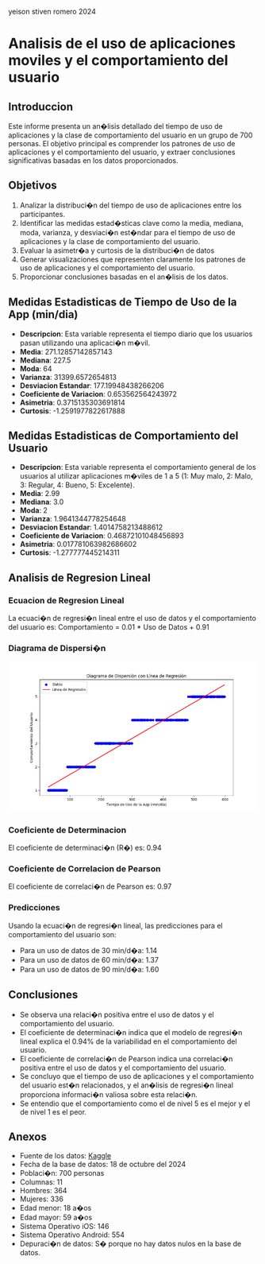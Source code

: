 yeison stiven romero
2024

# Analisis de el uso de aplicaciones moviles y el comportamiento del usuario

## Introduccion

Este informe presenta un an�lisis detallado del tiempo de uso de aplicaciones y la clase de comportamiento del usuario en un grupo de 700 personas. El objetivo principal es comprender los patrones de uso de aplicaciones y el comportamiento del usuario, y extraer conclusiones significativas basadas en los datos proporcionados.

## Objetivos

1. Analizar la distribuci�n del tiempo de uso de aplicaciones entre los participantes.
2. Identificar las medidas estad�sticas clave como la media, mediana, moda, varianza, y desviaci�n est�ndar para el tiempo de uso de aplicaciones y la clase de comportamiento del usuario.
3. Evaluar la asimetr�a y curtosis de la distribuci�n de datos
4. Generar visualizaciones que representen claramente los patrones de uso de aplicaciones y el comportamiento del usuario.
5. Proporcionar conclusiones basadas en el an�lisis de los datos.

## Medidas Estadisticas de Tiempo de Uso de la App (min/dia)

- **Descripcion**: Esta variable representa el tiempo diario que los usuarios pasan utilizando una aplicaci�n m�vil.
- **Media**: 271.12857142857143
- **Mediana**: 227.5
- **Moda**: 64
- **Varianza**: 31399.6572654813
- **Desviacion Estandar**: 177.19948438266206
- **Coeficiente de Variacion**: 0.653562564243972
- **Asimetria**: 0.3715135303691814
- **Curtosis**: -1.2591977822617888

## Medidas Estadisticas de Comportamiento del Usuario

- **Descripcion**: Esta variable representa el comportamiento general de los usuarios al utilizar aplicaciones m�viles de 1 a 5 (1: Muy malo, 2: Malo, 3: Regular, 4: Bueno, 5: Excelente).
- **Media**: 2.99
- **Mediana**: 3.0
- **Moda**: 2
- **Varianza**: 1.9641344778254648
- **Desviacion Estandar**: 1.4014758213488612
- **Coeficiente de Variacion**: 0.46872101048456893
- **Asimetria**: 0.017781063982686602
- **Curtosis**: -1.277777445214311

## Analisis de Regresion Lineal

### Ecuacion de Regresion Lineal

La ecuaci�n de regresi�n lineal entre el uso de datos y el comportamiento del usuario es:
Comportamiento = 0.01 * Uso de Datos + 0.91

### Diagrama de Dispersi�n

![Diagrama de Dispersi�n](diagrama_dispersion.png)

### Coeficiente de Determinacion

El coeficiente de determinaci�n (R�) es: 0.94

### Coeficiente de Correlacion de Pearson

El coeficiente de correlaci�n de Pearson es: 0.97

### Predicciones

Usando la ecuaci�n de regresi�n lineal, las predicciones para el comportamiento del usuario son:

- Para un uso de datos de 30 min/d�a: 1.14
- Para un uso de datos de 60 min/d�a: 1.37
- Para un uso de datos de 90 min/d�a: 1.60

## Conclusiones

- Se observa una relaci�n positiva entre el uso de datos y el comportamiento del usuario.
- El coeficiente de determinaci�n indica que el modelo de regresi�n lineal explica el 0.94% de la variabilidad en el comportamiento del usuario.
- El coeficiente de correlaci�n de Pearson indica una correlaci�n positiva entre el uso de datos y el comportamiento del usuario.
- Se concluyo que el tiempo de uso de aplicaciones y el comportamiento del usuario est�n relacionados, y el an�lisis de regresi�n lineal proporciona informaci�n valiosa sobre esta relaci�n.
- Se entendio que el comportamiento como el de nivel 5 es el mejor y el de nivel 1 es el peor.

## Anexos

- Fuente de los datos: [Kaggle](https://www.kaggle.com/datasets/valakhorasani/mobile-device-usage-and-user-behavior-dataset)
- Fecha de la base de datos: 18 de octubre del 2024
- Poblaci�n: 700 personas
- Columnas: 11
- Hombres: 364
- Mujeres: 336
- Edad menor: 18 a�os
- Edad mayor: 59 a�os
- Sistema Operativo iOS: 146
- Sistema Operativo Android: 554
- Depuraci�n de datos: S� porque no hay datos nulos en la base de datos.
